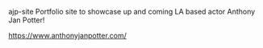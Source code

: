 ajp-site
Portfolio site to showcase up and coming LA based actor Anthony Jan Potter!

https://www.anthonyjanpotter.com/
